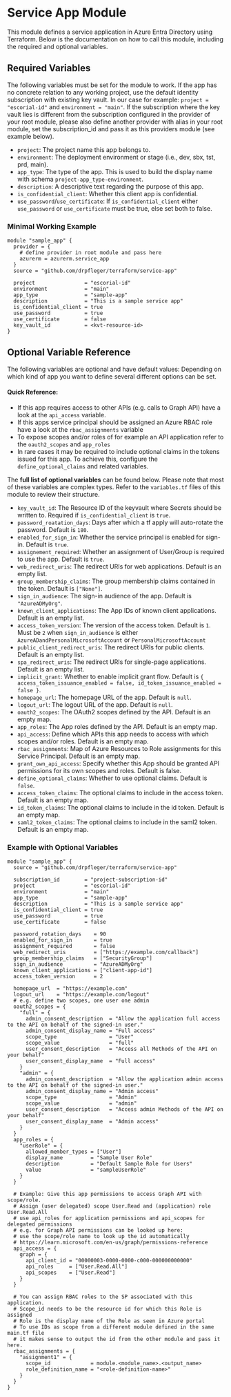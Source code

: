 # Service App Module

This module defines a service application in Azure Entra Directory using Terraform. Below is the documentation on how to call this module, including the required and optional variables.

## Required Variables

The following variables must be set for the module to work. If the app has no concrete relation to any working project, use the default identity subscription with existing key vault. In our case for example: `project = "escorial-id"` and `environment = "main"`. If the subscription where the key vault lies is different from the subscription configured in the provider of your root module, please also define another provider with alias in your root module, set the subscription_id and pass it as this providers module (see example below).

- `project`: The project name this app belongs to.
- `environment`: The deployment environment or stage (i.e., dev, sbx, tst, prd, main).
- `app_type`: The type of the app. This is used to build the display name with schema `project-app_type-environment`.
- `description`: A descriptive text regarding the purpose of this app.
- `is_confidential_client`: Whether this client app is confidential.
- `use_password`/`use_certificate`: If `is_confidential_client` either `use_password` or `use_certificate` must be true, else set both to false.

### Minimal Working Example

```hcl
module "sample_app" {
  provider = {
    # define provider in root module and pass here
    azurerm = azurerm.service_app
  }
  source = "github.com/drpfleger/terraform/service-app"

  project                = "escorial-id"
  environment            = "main"
  app_type               = "sample-app"
  description            = "This is a sample service app"
  is_confidential_client = true
  use_password           = true
  use_certificate        = false
  key_vault_id           = <kvt-resource-id>
}
```

## Optional Variable Reference

The following variables are optional and have default values: Depending on which kind of app you want to define several different options can be set.

#### Quick Reference:

- If this app requires access to other APIs (e.g. calls to Graph API) have a look at the `api_access` variable.
- If this apps service principal should be assigned an Azure RBAC role have a look at the `rbac_assignments` variable
- To expose scopes and/or roles of for example an API application refer to the `oauth2_scopes` and `app_roles`
- In rare cases it may be required to include optional claims in the tokens issued for this app. To achieve this, configure the `define_optional_claims` and related variables.

The **full list of optional variables** can be found below. Please note that most of these variables are complex types. Refer to the `variables.tf` files of this module to review their structure.

- `key_vault_id`: The Resource ID of the keyvault where Secrets should be written to. Required if `is_confidential_client` is `true`.
- `password_roatation_days`: Days after which a tf apply will auto-rotate the password. Default is `180`.
- `enabled_for_sign_in`: Whether the service principal is enabled for sign-in. Default is `true`.
- `assignement_required`: Whether an assignment of User/Group is required to use the app. Default is `true`.
- `web_redirect_uris`: The redirect URIs for web applications. Default is an empty list.
- `group_membership_claims`: The group membership claims contained in the token. Default is `["None"]`.
- `sign_in_audience`: The sign-in audience of the app. Default is `"AzureADMyOrg"`.
- `known_client_applications`: The App IDs of known client applications. Default is an empty list.
- `access_token_version`: The version of the access token. Default is `1`. Must be `2` when `sign_in_audience` is either `AzureADandPersonalMicrosoftAccount` or `PersonalMicrosoftAccount`
- `public_client_redirect_uris`: The redirect URIs for public clients. Default is an empty list.
- `spa_redirect_uris`: The redirect URIs for single-page applications. Default is an empty list.
- `implicit_grant`: Whether to enable implicit grant flow. Default is
`{ access_token_issuance_enabled = false, id_token_issuance_enabled = false }`.
- `homepage_url`: The homepage URL of the app. Default is `null`.
- `logout_url`: The logout URL of the app. Default is `null`.
- `oauth2_scopes`: The OAuth2 scopes defined by the API. Default is an empty map.
- `app_roles`: The App roles defined by the API. Default is an empty map.
- `api_access`: Define which APIs this app needs to access with which scopes and/or roles. Default is an empty map.
- `rbac_assignments`: Map of Azure Resources to Role assignments for this Service Principal. Default is an empty map.
- `grant_own_api_access`: Specify whether this App should be granted API permissions for its own scopes and roles. Default is false.
- `define_optional_claims`: Whether to use optional claims. Default is `false`.
- `access_token_claims`: The optional claims to include in the access token. Default is an empty map.
- `id_token_claims`: The optional claims to include in the id token. Default is an empty map.
- `saml2_token_claims`: The optional claims to include in the saml2 token. Default is an empty map.

### Example with Optional Variables

```hcl
module "sample_app" {
  source = "github.com/drpfleger/terraform/service-app"

  subscription_id        = "project-subscription-id"
  project                = "escorial-id"
  environment            = "main"
  app_type               = "sample-app"
  description            = "This is a sample service app"
  is_confidential_client = true
  use_password           = true
  use_certificate        = false

  password_rotation_days    = 90
  enabled_for_sign_in       = true
  assignment_required       = false
  web_redirect_uris         = ["https://example.com/callback"]
  group_membership_claims   = ["SecurityGroup"]
  sign_in_audience          = "AzureADMyOrg"
  known_client_applications = ["client-app-id"]
  access_token_version      = 2
  
  homepage_url  = "https://example.com"
  logout_url    = "https://example.com/logout"
  # e.g. define two scopes, one user one admin
  oauth2_scopes = {
    "full" = {
      admin_consent_description  = "Allow the application full access to the API on behalf of the signed-in user."
      admin_consent_display_name = "Full access"
      scope_type                 = "User"
      scope_value                = "full"
      user_consent_description   = "Access all Methods of the API on your behalf"
      user_consent_display_name  = "Full access"
    }
    "admin" = {
      admin_consent_description  = "Allow the application admin access to the API on behalf of the signed-in user."
      admin_consent_display_name = "Admin access"
      scope_type                 = "Admin"
      scope_value                = "admin"
      user_consent_description   = "Access admin Methods of the API on your behalf"
      user_consent_display_name  = "Admin access"
    }
  }
  app_roles = {
    "userRole" = {
      allowed_member_types = ["User"]
      display_name         = "Sample User Role"
      description          = "Default Sample Role for Users"
      value                = "sampleUserRole"
    }
  }

  # Example: Give this app permissions to access Graph API with scope/role.
  # Assign (user delegated) scope User.Read and (application) role User.Read.All
  # use api_roles for application permissions and api_scopes for delegated permissions
  # e.g. for Graph API permissions can be looked up here:
  # use the scope/role name to look up the id automatically
  # https://learn.microsoft.com/en-us/graph/permissions-reference
  api_access = {
    graph = {
      api_client_id = "00000003-0000-0000-c000-000000000000"
      api_roles     = ["User.Read.All"]
      api_scopes    = ["User.Read"]
    }
  }

  # You can assign RBAC roles to the SP associated with this application.
  # Scope_id needs to be the resource id for which this Role is assigned
  # Role is the display name of the Role as seen in Azure portal
  # To use IDs as scope from a different module defined in the same main.tf file
  # it makes sense to output the id from the other module and pass it here. 
  rbac_assignments = {
    "assignment1" = {
      scope_id             = module.<module_name>.<output_name>
      role_definition_name = "<role-definition-name>"
    }
  }
}
```